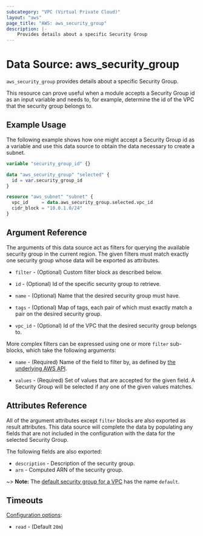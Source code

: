 ```yaml
---
subcategory: "VPC (Virtual Private Cloud)"
layout: "aws"
page_title: "AWS: aws_security_group"
description: |-
    Provides details about a specific Security Group
---
```


# Data Source: aws_security_group

`aws_security_group` provides details about a specific Security Group.

This resource can prove useful when a module accepts a Security Group id as
an input variable and needs to, for example, determine the id of the
VPC that the security group belongs to.

## Example Usage

The following example shows how one might accept a Security Group id as a variable
and use this data source to obtain the data necessary to create a subnet.

```terraform
variable "security_group_id" {}

data "aws_security_group" "selected" {
  id = var.security_group_id
}

resource "aws_subnet" "subnet" {
  vpc_id     = data.aws_security_group.selected.vpc_id
  cidr_block = "10.0.1.0/24"
}
```

## Argument Reference

The arguments of this data source act as filters for querying the available
security group in the current region. The given filters must match exactly one
security group whose data will be exported as attributes.


* `filter` - (Optional) Custom filter block as described below.

* `id` - (Optional) Id of the specific security group to retrieve.

* `name` - (Optional) Name that the desired security group must have.

* `tags` - (Optional) Map of tags, each pair of which must exactly match
  a pair on the desired security group.

* `vpc_id` - (Optional) Id of the VPC that the desired security group belongs to.

More complex filters can be expressed using one or more `filter` sub-blocks,
which take the following arguments:

* `name` - (Required) Name of the field to filter by, as defined by
  [the underlying AWS API](http://docs.aws.amazon.com/AWSEC2/latest/APIReference/API_DescribeSecurityGroups.html).

* `values` - (Required) Set of values that are accepted for the given field.
  A Security Group will be selected if any one of the given values matches.

## Attributes Reference

All of the argument attributes except `filter` blocks are also exported as
result attributes. This data source will complete the data by populating
any fields that are not included in the configuration with the data for
the selected Security Group.

The following fields are also exported:

* `description` - Description of the security group.
* `arn` - Computed ARN of the security group.

~> **Note:** The [default security group for a VPC](http://docs.aws.amazon.com/AmazonVPC/latest/UserGuide/VPC_SecurityGroups.html#DefaultSecurityGroup) has the name `default`.

## Timeouts

[Configuration options](https://www.terraform.io/docs/configuration/blocks/resources/syntax.html#operation-timeouts):

- `read` - (Default `20m`)
